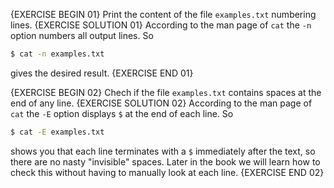 {EXERCISE BEGIN 01}
Print the content of the file `examples.txt` numbering lines.
{EXERCISE SOLUTION 01}
According to the man page of `cat` the `-n` option numbers all output lines. So

``` sh
$ cat -n examples.txt
```

gives the desired result.
{EXERCISE END 01}

{EXERCISE BEGIN 02}
Chech if the file `examples.txt` contains spaces at the end of any line.
{EXERCISE SOLUTION 02}
According to the man page of `cat` the `-E` option displays `$` at the end of each line. So

``` sh
$ cat -E examples.txt
```

shows you that each line terminates with a `$` immediately after the text, so there are no nasty "invisible" spaces. Later in the book we will learn how to check this without having to manually look at each line.
{EXERCISE END 02}